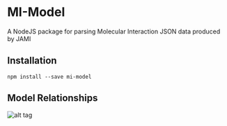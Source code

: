# MI-Model

A NodeJS package for parsing Molecular Interaction JSON data produced by JAMI

## Installation

`npm install --save mi-model`

## Model Relationships

![alt tag](https://raw.githubusercontent.com/joshkh/model/master/img/mi-model-er-diagram.svg)
